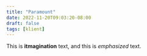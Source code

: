 ```yaml
---
title: "Paramount"
date: 2022-11-20T09:03:20-08:00
draft: false
tags: [klient]
---
```

This is **itmagination** text, and this is *emphasized* text.